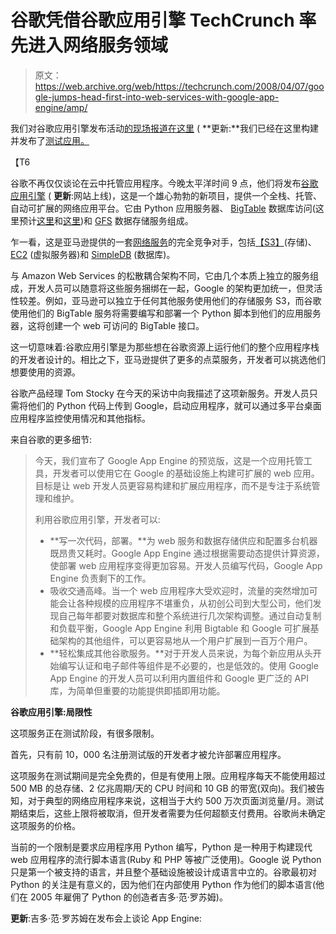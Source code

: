 # 谷歌凭借谷歌应用引擎 TechCrunch 率先进入网络服务领域

> 原文：<https://web.archive.org/web/https://techcrunch.com/2008/04/07/google-jumps-head-first-into-web-services-with-google-app-engine/amp/>

我们对谷歌应用引擎发布活动[的现场报道在这里](https://web.archive.org/web/20230126110333/http://techcrunch.com/2008/04/07/live-from-google-campfire-one/) ( **更新:**我们已经在这里构建并发布了[测试应用。](https://web.archive.org/web/20230126110333/http://techcrunch.com/2008/04/08/techcrunch-labs-our-experience-building-and-launching-app-on-google-app-engine/)

【T6<amp-img src="https://web.archive.org/web/20230126110333im_/https://techcrunch.com/wp-content/uploads/2008/04/google_appengine.png" class="shot2 amp-wp-enforced-sizes amp-wp-cbdc213 i-amphtml-layout-intrinsic i-amphtml-layout-size-defined" layout="intrinsic" data-amp-original-style="border:0;" i-amphtml-layout="intrinsic"><i-amphtml-sizer class="i-amphtml-sizer"></i-amphtml-sizer></amp-img>

谷歌不再仅仅谈论在云中托管应用程序。今晚太平洋时间 9 点，他们将发布[谷歌应用引擎](https://web.archive.org/web/20230126110333/http://code.google.com/appengine/) ( **更新**:网站上线)，这是一个雄心勃勃的新项目，提供一个全栈、托管、自动可扩展的网络应用平台。它由 Python 应用服务器、 [BigTable](https://web.archive.org/web/20230126110333/http://labs.google.com/papers/bigtable.html) 数据库访问(这里预计[这里](https://web.archive.org/web/20230126110333/http://techcrunch.com/2008/04/04/source-google-to-launch-bigtable-as-web-service/)和[这里](https://web.archive.org/web/20230126110333/http://techcrunch.com/2008/04/06/major-google-announcement-monday-evening-is-it-bigtable/))和 [GFS](https://web.archive.org/web/20230126110333/http://labs.google.com/papers/gfs.html) 数据存储服务组成。

乍一看，这是亚马逊提供的一套[网络服务](https://web.archive.org/web/20230126110333/http://www.amazon.com/b?ie=UTF8&node=342335011&me=A36L942TSJ2AJA)的完全竞争对手，包括[【S3】](https://web.archive.org/web/20230126110333/http://aws.amazon.com/s3)(存储)、 [EC2](https://web.archive.org/web/20230126110333/http://aws.amazon.com/ec2) (虚拟服务器)和 [SimpleDB](https://web.archive.org/web/20230126110333/http://www.amazon.com/SimpleDB-AWS-Service-Pricing/b/ref=sc_fe_l_2?ie=UTF8&node=342335011&no=3440661&me=A36L942TSJ2AJA) (数据库)。

与 Amazon Web Services 的松散耦合架构不同，它由几个本质上独立的服务组成，开发人员可以随意将这些服务捆绑在一起，Google 的架构更加统一，但灵活性较差。例如，亚马逊可以独立于任何其他服务使用他们的存储服务 S3，而谷歌使用他们的 BigTable 服务将需要编写和部署一个 Python 脚本到他们的应用服务器，这将创建一个 web 可访问的 BigTable 接口。

这一切意味着:谷歌应用引擎是为那些想在谷歌资源上运行他们的整个应用程序栈的开发者设计的。相比之下，亚马逊提供了更多的点菜服务，开发者可以挑选他们想要使用的资源。

谷歌产品经理 Tom Stocky 在今天的采访中向我描述了这项新服务。开发人员只需将他们的 Python 代码上传到 Google，启动应用程序，就可以通过多平台桌面应用程序监控使用情况和其他指标。

来自谷歌的更多细节:

> 今天，我们宣布了 Google App Engine 的预览版，这是一个应用托管工具，开发者可以使用它在 Google 的基础设施上构建可扩展的 web 应用。目标是让 web 开发人员更容易构建和扩展应用程序，而不是专注于系统管理和维护。
> 
> 利用谷歌应用引擎，开发者可以:
> 
> *   **写一次代码，部署。**为 web 服务和数据存储供应和配置多台机器既昂贵又耗时。Google App Engine 通过根据需要动态提供计算资源，使部署 web 应用程序变得更加容易。开发人员编写代码，Google App Engine 负责剩下的工作。
> *   吸收交通高峰。当一个 web 应用程序大受欢迎时，流量的突然增加可能会让各种规模的应用程序不堪重负，从初创公司到大型公司，他们发现自己每年都要对数据库和整个系统进行几次架构调整。通过自动复制和负载平衡，Google App Engine 利用 Bigtable 和 Google 可扩展基础架构的其他组件，可以更容易地从一个用户扩展到一百万个用户。
> *   **轻松集成其他谷歌服务。**对于开发人员来说，为每个新应用从头开始编写认证和电子邮件等组件是不必要的，也是低效的。使用 Google App Engine 的开发人员可以利用内置组件和 Google 更广泛的 API 库，为简单但重要的功能提供即插即用功能。

**谷歌应用引擎:局限性**

这项服务正在测试阶段，有很多限制。

首先，只有前 10，000 名注册测试版的开发者才被允许部署应用程序。

这项服务在测试期间是完全免费的，但是有使用上限。应用程序每天不能使用超过 500 MB 的总存储、2 亿兆周期/天的 CPU 时间和 10 GB 的带宽(双向)。我们被告知，对于典型的网络应用程序来说，这相当于大约 500 万次页面浏览量/月。测试期结束后，这些上限将被取消，但开发者需要为任何超额支付费用。谷歌尚未确定这项服务的价格。

当前的一个限制是要求应用程序用 Python 编写，Python 是一种用于构建现代 web 应用程序的流行脚本语言(Ruby 和 PHP 等被广泛使用)。Google 说 Python 只是第一个被支持的语言，并且整个基础设施被设计成语言中立的。谷歌最初对 Python 的关注是有意义的，因为他们在内部使用 Python 作为他们的脚本语言(他们在 2005 年雇佣了 Python 的创造者吉多·范·罗苏姆)。

**更新**:吉多·范·罗苏姆在发布会上谈论 App Engine:

<amp-analytics data-credentials="include" class="i-amphtml-layout-fixed i-amphtml-layout-size-defined" i-amphtml-layout="fixed"></amp-analytics>